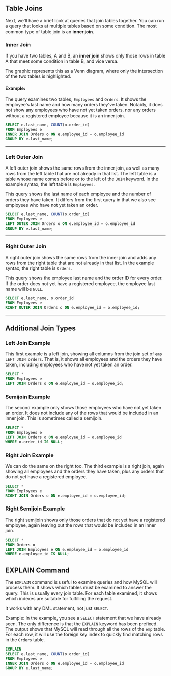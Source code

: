 ## Table Joins

Next, we'll have a brief look at queries that join tables together. You can run a query that looks at multiple tables based on some condition. The most common type of table join is an **inner join**. 

### Inner Join
If you have two tables, A and B, an **inner join** shows only those rows in table A that meet some condition in table B, and vice versa. 

The graphic represents this as a Venn diagram, where only the intersection of the two tables is highlighted. 

#### Example:
The query examines two tables, `Employees` and `Orders`. It shows the employee's last name and how many orders they've taken. Notably, it does not show any employees who have not yet taken orders, nor any orders without a registered employee because it is an inner join.

```sql
SELECT e.last_name, COUNT(o.order_id) 
FROM Employees e
INNER JOIN Orders o ON e.employee_id = o.employee_id
GROUP BY e.last_name;
```
---

### Left Outer Join
A left outer join shows the same rows from the inner join, as well as many rows from the left table that are not already in that list. The left table is a table whose name comes before or to the left of the `JOIN` keyword. In the example syntax, the left table is `Employees`.

This query shows the last name of each employee and the number of orders they have taken. It differs from the first query in that we also see employees who have not yet taken an order.

```sql
SELECT e.last_name, COUNT(o.order_id) 
FROM Employees e
LEFT OUTER JOIN Orders o ON e.employee_id = o.employee_id
GROUP BY e.last_name;
```
---

### Right Outer Join
A right outer join shows the same rows from the inner join and adds any rows from the right table that are not already in that list. In the example syntax, the right table is `Orders`.

This query shows the employee last name and the order ID for every order. If the order does not yet have a registered employee, the employee last name will be `NULL`.

```sql
SELECT e.last_name, o.order_id 
FROM Employees e
RIGHT OUTER JOIN Orders o ON e.employee_id = o.employee_id;
```
---

## Additional Join Types
### Left Join Example
This first example is a left join, showing all columns from the join set of `emp LEFT JOIN orders`. That is, it shows all employees and the orders they have taken, including employees who have not yet taken an order.

```sql
SELECT * 
FROM Employees e
LEFT JOIN Orders o ON e.employee_id = o.employee_id;
```

### Semijoin Example
The second example only shows those employees who have not yet taken an order. It does not include any of the rows that would be included in an inner join. This is sometimes called a semijoin.

```sql
SELECT * 
FROM Employees e
LEFT JOIN Orders o ON e.employee_id = o.employee_id
WHERE o.order_id IS NULL;
```

### Right Join Example
We can do the same on the right too. The third example is a right join, again showing all employees and the orders they have taken, plus any orders that do not yet have a registered employee.

```sql
SELECT * 
FROM Employees e
RIGHT JOIN Orders o ON e.employee_id = o.employee_id;
```

### Right Semijoin Example
The right semijoin shows only those orders that do not yet have a registered employee, again leaving out the rows that would be included in an inner join.

```sql
SELECT * 
FROM Orders o
LEFT JOIN Employees e ON e.employee_id = o.employee_id
WHERE e.employee_id IS NULL;
```

## EXPLAIN Command
The `EXPLAIN` command is useful to examine queries and how MySQL will process them. It shows which tables must be examined to answer the query. This is usually every join table. For each table examined, it shows which indexes are suitable for fulfilling the request.

It works with any DML statement, not just `SELECT`.

Example:
In the example, you see a `SELECT` statement that we have already seen. The only difference is that the `EXPLAIN` keyword has been prefixed. The output shows that MySQL will read through all the rows of the `emp` table. For each row, it will use the foreign key index to quickly find matching rows in the `Orders` table.

```sql
EXPLAIN 
SELECT e.last_name, COUNT(o.order_id) 
FROM Employees e
INNER JOIN Orders o ON e.employee_id = o.employee_id
GROUP BY e.last_name;
```

